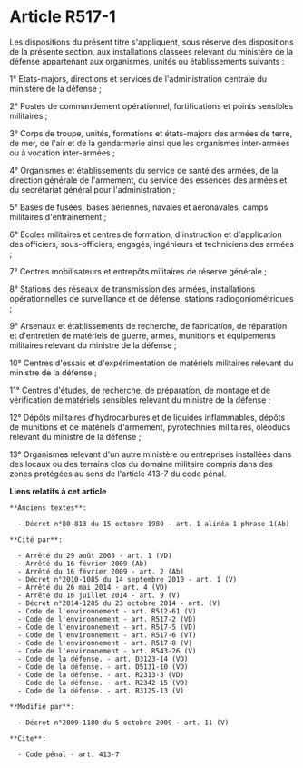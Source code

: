 # Article R517-1

Les dispositions du présent titre s'appliquent, sous réserve des dispositions de la présente section, aux installations
classées relevant du ministère de la défense appartenant aux organismes, unités ou établissements suivants : 

1° Etats-majors, directions et services de l'administration centrale du ministère de la défense ; 

2° Postes de commandement opérationnel, fortifications et points sensibles militaires ; 

3° Corps de troupe, unités, formations et états-majors des armées de terre, de mer, de l'air et de la gendarmerie ainsi que
les organismes inter-armées ou à vocation inter-armées ; 

4° Organismes et établissements du service de santé des armées, de la     direction générale de l'armement, du service des
essences des armées et du secrétariat général pour l'administration ; 

5° Bases de fusées, bases aériennes, navales et aéronavales, camps militaires d'entraînement ; 

6° Ecoles militaires et centres de formation, d'instruction et d'application des officiers, sous-officiers, engagés,
ingénieurs et techniciens des armées ; 

7° Centres mobilisateurs et entrepôts militaires de réserve générale ; 

8° Stations des réseaux de transmission des armées, installations opérationnelles de surveillance et de défense, stations
radiogoniométriques ; 

9° Arsenaux et établissements de recherche, de fabrication, de réparation et d'entretien de matériels de guerre, armes,
munitions et équipements militaires relevant du ministre de la défense ; 

10° Centres d'essais et d'expérimentation de matériels militaires relevant du ministre de la défense ; 

11° Centres d'études, de recherche, de préparation, de montage et de vérification de matériels sensibles relevant du ministre
de la défense ; 

12° Dépôts militaires d'hydrocarbures et de liquides inflammables, dépôts de munitions et de matériels d'armement,
pyrotechnies militaires, oléoducs relevant du ministre de la défense ; 

13° Organismes relevant d'un autre ministère ou entreprises installées dans des locaux ou des terrains clos du domaine
militaire compris dans des zones protégées au sens de l'article 413-7 du code pénal.

**Liens relatifs à cet article**

	**Anciens textes**:

	  - Décret n°80-813 du 15 octobre 1980 - art. 1 alinéa 1 phrase 1(Ab)

	**Cité par**:

	  - Arrêté du 29 août 2008 - art. 1 (VD)
	  - Arrêté du 16 février 2009 (Ab)
	  - Arrêté du 16 février 2009 - art. 2 (Ab)
	  - Décret n°2010-1085 du 14 septembre 2010 - art. 1 (V)
	  - Arrêté du 26 mai 2014 - art. 4 (VD)
	  - Arrêté du 16 juillet 2014 - art. 9 (V)
	  - Décret n°2014-1285 du 23 octobre 2014 - art. (V)
	  - Code de l'environnement - art. R512-61 (V)
	  - Code de l'environnement - art. R517-2 (VD)
	  - Code de l'environnement - art. R517-5 (VD)
	  - Code de l'environnement - art. R517-6 (VT)
	  - Code de l'environnement - art. R517-8 (V)
	  - Code de l'environnement - art. R543-26 (V)
	  - Code de la défense. - art. D3123-14 (VD)
	  - Code de la défense. - art. D5131-10 (VD)
	  - Code de la défense. - art. R2313-3 (VD)
	  - Code de la défense. - art. R2342-15 (VD)
	  - Code de la défense. - art. R3125-13 (V)

	**Modifié par**:

	  - Décret n°2009-1180 du 5 octobre 2009 - art. 11 (V)

	**Cite**:

	  - Code pénal - art. 413-7

